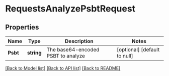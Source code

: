 # RequestsAnalyzePsbtRequest

## Properties
Name | Type | Description | Notes
------------ | ------------- | ------------- | -------------
**Psbt** | **string** | The base64-encoded PSBT to analyze | [optional] [default to null]

[[Back to Model list]](../README.md#documentation-for-models) [[Back to API list]](../README.md#documentation-for-api-endpoints) [[Back to README]](../README.md)

